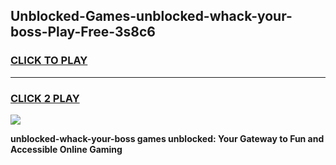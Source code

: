 
## Unblocked-Games-unblocked-whack-your-boss-Play-Free-3s8c6
<h3>
<a href="https://premium76.site?title=unblocked-whack-your-boss&ref=23A">CLICK TO PLAY</a></h3>
<hr>

<h3>
<a href="https://premium76.site?title=unblocked-whack-your-boss&ref=23A">CLICK 2 PLAY</a>
  
</h3>

<a href="https://premium76.site?title=unblocked-whack-your-boss&ref=23A"><img src="https://clearcache.store/games.png"></a>


**unblocked-whack-your-boss games unblocked: Your Gateway to Fun and Accessible Online Gaming**
